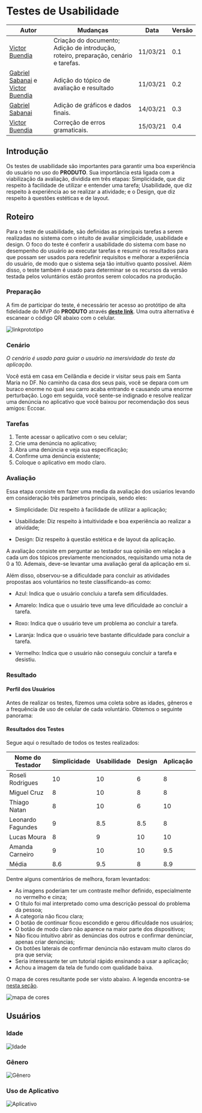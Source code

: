 # Testes de Usabilidade

|Autor|Mudanças|Data|Versão|
|--|--|--|--|
|[Victor Buendia](https://github.com/Victor-Buendia)|Criação do documento; Adição de introdução, roteiro, preparação, cenário e tarefas.|11/03/21|0.1|
|[Gabriel Sabanai](https://github.com/Sabanai104) e [Victor Buendia](https://github.com/Victor-Buendia)| Adição do tópico de avaliação e resultado|11/03/21|0.2|
|[Gabriel Sabanai](https://github.com/Sabanai104)| Adição de gráficos e dados finais.|14/03/21|0.3|
|[Victor Buendia](https://github.com/Victor-Buendia)| Correção de erros gramaticais.|15/03/21|0.4|

## Introdução
Os testes de usabilidade são importantes para garantir uma boa experiência do usuário no uso do **PRODUTO**. Sua importância está ligada com a viabilização da avaliação, dividida em três etapas: Simplicidade, que diz respeito à facilidade de utilizar e entender uma tarefa; Usabilidade, que diz respeito à experiência ao se realizar a atividade; e o Design, que diz respeito à questões estéticas e de layout.

## Roteiro
Para o teste de usabilidade, são definidas as principais tarefas a serem realizadas no sistema com o intuito de avaliar simplicidade, usabilidade e design. O foco do teste é conferir a usabilidade do sistema com base no desempenho do usuário ao executar tarefas e resumir os resultados para que possam ser usados ​​para redefinir requisitos e melhorar a experiência do usuário, de modo que o sistema seja tão intuitivo quanto possível. Além disso, o teste também é usado para determinar se os recursos da versão testada pelos voluntários estão prontos serem colocados na produção.

### Preparação
A fim de participar do teste, é necessário ter acesso ao protótipo de alta fidelidade do MVP do **PRODUTO** através [**deste link**](https://www.figma.com/proto/y5ak8SDlqgaPKGfPIble7R/Projeto-Eccoar?node-id=124%3A0&scaling=min-zoom). Uma outra alternativa é escanear o código QR abaixo com o celular.

![linkprototipo](../assets/img/usuario/qrcodeprototipo.png)

### Cenário
*O cenário é usado para guiar o usuário na imersividade do teste da aplicação.*

Você está em casa em Ceilândia e decide ir visitar seus pais em Santa Maria no DF. No caminho da casa dos seus pais, você se depara com um buraco enorme no qual seu carro acaba entrando e causando uma enorme perturbação. Logo em seguida, você sente-se indignado e resolve realizar uma denúncia no aplicativo que você baixou por recomendação dos seus amigos: Eccoar. 

### Tarefas
1. Tente acessar o aplicativo com o seu celular;
1. Crie uma denúncia no aplicativo;
1. Abra uma denúncia e veja sua especificação;
1. Confirme uma denúncia existente;
1. Coloque o aplicativo em modo claro.

### Avaliação
Essa etapa consiste em fazer uma media da avaliação dos usúarios levando em consideração três parâmetros principais, sendo eles:

* Simplicidade: Diz respeito à facilidade de utilizar a aplicação;

* Usabilidade: Diz respeito à intuitividade e boa experiência ao realizar a atividade;

* Design: Diz respeito à questão estética e de layout da aplicação.

A avaliação consiste em perguntar ao testador sua opinião em relação a cada um dos tópicos previamente mencionados, requisitando uma nota de 0 a 10. Ademais, deve-se levantar uma avaliação geral da aplicação em si.

Além disso, observou-se a dificuldade para concluir as atividades propostas aos voluntários no teste classificando-as como:

* Azul: Indica que o usuário concluiu a tarefa sem dificuldades.

* Amarelo: Indica que o usuário teve uma leve dificuldade ao concluir a tarefa.

* Roxo: Indica que o usuário teve um problema ao concluir a tarefa.

* Laranja: Indica que o usuário teve bastante dificuldade para concluir a tarefa.

* Vermelho: Indica que o usuário não conseguiu concluir a tarefa e desistiu.

### Resultado

#### Perfil dos Usuários
Antes de realizar os testes, fizemos uma coleta sobre as idades, gêneros e a frequência de uso de celular de cada voluntário. Obtemos o seguinte panorama:

#### Resultados dos Testes

Segue aqui o resultado de todos os testes realizados:

|Nome do Testador|Simplicidade|Usabilidade|Design|Aplicação|
|--|--|--|--|--|
|Roseli Rodrigues|10|10|6|8|
|Miguel Cruz|8|10|8|8|
|Thiago Natan|8|10|6|10|
|Leonardo Fagundes|9|8.5|8.5|8|
|Lucas Moura|8|9|10|10|
|Amanda Carneiro|9|10|10|9.5|
|Média|8.6|9.5|8|8.9|

Dentre alguns comentários de melhora, foram levantados: 

- As imagens poderiam ter um contraste melhor definido, especialmente no vermelho e cinza;
- O título foi mal interpretado como uma descrição pessoal do problema da pessoa;
- A categoria não ficou clara;
- O botão de continuar ficou escondido e gerou dificuldade nos usuários;
- O botão de modo claro não aparece na maior parte dos dispositivos;
- Não ficou intuitivo abrir as denúncias dos outros e confirmar denúnciar, apenas criar denúncias;
- Os botões laterais de confirmar denúncia não estavam muito claros do pra que servia;
- Seria interessante ter um tutorial rápido ensinando a usar a aplicação;
- Achou a imagem da tela de fundo com qualidade baixa.

O mapa de cores resultante pode ser visto abaixo. A legenda encontra-se [nesta seção](#avaliacao).

![mapa de cores](../assets/img/usuario/mapadecores.png)

## Usuários

### Idade 

![Idade](../assets/img/usuario/qualsuaidade.png)

### Gênero

![Gênero](../assets/img/usuario/qualseugenero.png)

### Uso de Aplicativo

![Aplicativo](../assets/img/usuario/comquefrequencia.png)